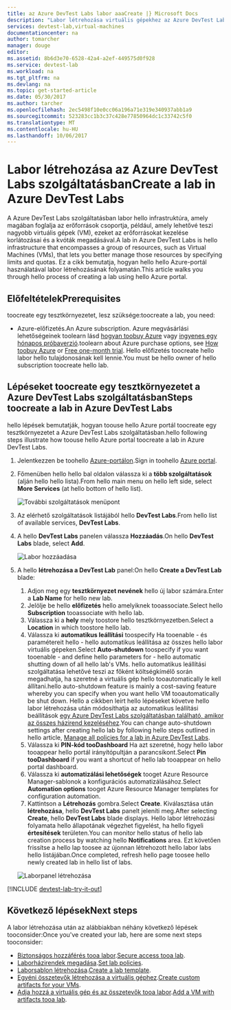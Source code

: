 ```yaml
---
title: az Azure DevTest Labs labor aaaCreate |} Microsoft Docs
description: "Labor létrehozása virtuális gépekhez az Azure DevTest Labs szolgáltatásban"
services: devtest-lab,virtual-machines
documentationcenter: na
author: tomarcher
manager: douge
editor: 
ms.assetid: 8b6d3e70-6528-42a4-a2ef-449575d0f928
ms.service: devtest-lab
ms.workload: na
ms.tgt_pltfrm: na
ms.devlang: na
ms.topic: get-started-article
ms.date: 05/30/2017
ms.author: tarcher
ms.openlocfilehash: 2ec5498f10e0cc06a196a71e319e340937abb1a9
ms.sourcegitcommit: 523283cc1b3c37c428e77850964dc1c33742c5f0
ms.translationtype: MT
ms.contentlocale: hu-HU
ms.lasthandoff: 10/06/2017
---
```

# <a name="create-a-lab-in-azure-devtest-labs"></a><span data-ttu-id="906ad-103">Labor létrehozása az Azure DevTest Labs szolgáltatásban</span><span class="sxs-lookup"><span data-stu-id="906ad-103">Create a lab in Azure DevTest Labs</span></span>
<span data-ttu-id="906ad-104">A Azure DevTest Labs szolgáltatásban labor hello infrastruktúra, amely magában foglalja az erőforrások csoportja, például, amely lehetővé teszi nagyobb virtuális gépek (VM), ezeket az erőforrásokat kezelése korlátozásai és a kvóták megadásával.</span><span class="sxs-lookup"><span data-stu-id="906ad-104">A lab in Azure DevTest Labs is hello infrastructure that encompasses a group of resources, such as Virtual Machines (VMs), that lets you better manage those resources by specifying limits and quotas.</span></span> <span data-ttu-id="906ad-105">Ez a cikk bemutatja, hogyan hello hello Azure-portál használatával labor létrehozásának folyamatán.</span><span class="sxs-lookup"><span data-stu-id="906ad-105">This article walks you through hello process of creating a lab using hello Azure portal.</span></span>

## <a name="prerequisites"></a><span data-ttu-id="906ad-106">Előfeltételek</span><span class="sxs-lookup"><span data-stu-id="906ad-106">Prerequisites</span></span>
<span data-ttu-id="906ad-107">toocreate egy tesztkörnyezetet, lesz szüksége:</span><span class="sxs-lookup"><span data-stu-id="906ad-107">toocreate a lab, you need:</span></span>

* <span data-ttu-id="906ad-108">Azure-előfizetés.</span><span class="sxs-lookup"><span data-stu-id="906ad-108">An Azure subscription.</span></span> <span data-ttu-id="906ad-109">Azure megvásárlási lehetőségeinek toolearn lásd [hogyan toobuy Azure](https://azure.microsoft.com/pricing/purchase-options/) vagy [ingyenes egy hónapos próbaverzió](https://azure.microsoft.com/pricing/free-trial/).</span><span class="sxs-lookup"><span data-stu-id="906ad-109">toolearn about Azure purchase options, see [How toobuy Azure](https://azure.microsoft.com/pricing/purchase-options/) or [Free one-month trial](https://azure.microsoft.com/pricing/free-trial/).</span></span> <span data-ttu-id="906ad-110">Hello előfizetés toocreate hello labor hello tulajdonosának kell lennie.</span><span class="sxs-lookup"><span data-stu-id="906ad-110">You must be hello owner of hello subscription toocreate hello lab.</span></span>

## <a name="steps-toocreate-a-lab-in-azure-devtest-labs"></a><span data-ttu-id="906ad-111">Lépéseket toocreate egy tesztkörnyezetet a Azure DevTest Labs szolgáltatásban</span><span class="sxs-lookup"><span data-stu-id="906ad-111">Steps toocreate a lab in Azure DevTest Labs</span></span>
<span data-ttu-id="906ad-112">hello lépések bemutatják, hogyan toouse hello Azure portál toocreate egy tesztkörnyezetet a Azure DevTest Labs szolgáltatásban.</span><span class="sxs-lookup"><span data-stu-id="906ad-112">hello following steps illustrate how toouse hello Azure portal toocreate a lab in Azure DevTest Labs.</span></span> 

1. <span data-ttu-id="906ad-113">Jelentkezzen be toohello [Azure-portálon](http://go.microsoft.com/fwlink/p/?LinkID=525040).</span><span class="sxs-lookup"><span data-stu-id="906ad-113">Sign in toohello [Azure portal](http://go.microsoft.com/fwlink/p/?LinkID=525040).</span></span>
1. <span data-ttu-id="906ad-114">Főmenüben hello hello bal oldalon válassza ki a **több szolgáltatások** (alján hello hello lista).</span><span class="sxs-lookup"><span data-stu-id="906ad-114">From hello main menu on hello left side, select **More Services** (at hello bottom of hello list).</span></span>

    ![További szolgáltatások menüpont](./media/devtest-lab-create-lab/more-services-menu-option.png)

1. <span data-ttu-id="906ad-116">Az elérhető szolgáltatások listájából hello **DevTest Labs**.</span><span class="sxs-lookup"><span data-stu-id="906ad-116">From hello list of available services, **DevTest Labs**.</span></span>
1. <span data-ttu-id="906ad-117">A hello **DevTest Labs** panelen válassza **Hozzáadás**.</span><span class="sxs-lookup"><span data-stu-id="906ad-117">On hello **DevTest Labs** blade, select **Add**.</span></span>
   
    ![Labor hozzáadása](./media/devtest-lab-create-lab/add-lab-button.png)

1. <span data-ttu-id="906ad-119">A hello **létrehozása a DevTest Lab** panel:</span><span class="sxs-lookup"><span data-stu-id="906ad-119">On hello **Create a DevTest Lab** blade:</span></span>
   
    1. <span data-ttu-id="906ad-120">Adjon meg egy **tesztkörnyezet nevének** hello új labor számára.</span><span class="sxs-lookup"><span data-stu-id="906ad-120">Enter a **Lab Name** for hello new lab.</span></span>
    2. <span data-ttu-id="906ad-121">Jelölje be hello **előfizetés** hello amelyiknek tooassociate.</span><span class="sxs-lookup"><span data-stu-id="906ad-121">Select hello **Subscription** tooassociate with hello lab.</span></span>
    3. <span data-ttu-id="906ad-122">Válassza ki a **hely** mely toostore hello tesztkörnyezetben.</span><span class="sxs-lookup"><span data-stu-id="906ad-122">Select a **Location** in which toostore hello lab.</span></span>
    4. <span data-ttu-id="906ad-123">Válassza ki **automatikus leállítási** toospecify Ha tooenable - és paramétereit hello - hello automatikus leállítása az összes hello labor virtuális gépeken.</span><span class="sxs-lookup"><span data-stu-id="906ad-123">Select **Auto-shutdown** toospecify if you want tooenable - and define hello parameters for - hello automatic shutting down of all hello lab's VMs.</span></span> <span data-ttu-id="906ad-124">hello automatikus leállítási szolgáltatása lehetővé teszi az főként költségkímélő során megadhatja, ha szeretné a virtuális gép hello tooautomatically le kell állítani.</span><span class="sxs-lookup"><span data-stu-id="906ad-124">hello auto-shutdown feature is mainly a cost-saving feature whereby you can specify when you want hello VM tooautomatically be shut down.</span></span> <span data-ttu-id="906ad-125">Hello a cikkben leírt hello lépéseket követve hello labor létrehozása után módosíthatja az automatikus leállítási beállítások [egy Azure DevTest Labs szolgáltatásban található, amikor az összes házirend kezeléséhez](./devtest-lab-set-lab-policy.md#set-auto-shutdown).</span><span class="sxs-lookup"><span data-stu-id="906ad-125">You can change auto-shutdown settings after creating hello lab by following hello steps outlined in hello article, [Manage all policies for a lab in Azure DevTest Labs](./devtest-lab-set-lab-policy.md#set-auto-shutdown).</span></span>
    5. <span data-ttu-id="906ad-126">Válassza ki **PIN-kód tooDashboard** Ha azt szeretné, hogy hello labor tooappear hello portál irányítópultján a parancsikont.</span><span class="sxs-lookup"><span data-stu-id="906ad-126">Select **Pin tooDashboard** if you want a shortcut of hello lab tooappear on hello portal dashboard.</span></span>
    6. <span data-ttu-id="906ad-127">Válassza ki **automatizálási lehetőségek** tooget Azure Resource Manager-sablonok a konfigurációs automatizálásához.</span><span class="sxs-lookup"><span data-stu-id="906ad-127">Select **Automation options** tooget Azure Resource Manager templates for configuration automation.</span></span> 
    7. <span data-ttu-id="906ad-128">Kattintson a **Létrehozás** gombra.</span><span class="sxs-lookup"><span data-stu-id="906ad-128">Select **Create**.</span></span> <span data-ttu-id="906ad-129">Kiválasztása után **létrehozása**, hello **DevTest Labs** panelt jeleníti meg.</span><span class="sxs-lookup"><span data-stu-id="906ad-129">After selecting **Create**, hello **DevTest Labs** blade displays.</span></span> <span data-ttu-id="906ad-130">Hello labor létrehozási folyamata hello állapotának végezhet figyelést, ha hello figyeli **értesítések** területen.</span><span class="sxs-lookup"><span data-stu-id="906ad-130">You can monitor hello status of hello lab creation process by watching hello **Notifications** area.</span></span> <span data-ttu-id="906ad-131">Ezt követően frissítse a hello lap toosee az újonnan létrehozott hello labor labs hello listájában.</span><span class="sxs-lookup"><span data-stu-id="906ad-131">Once completed, refresh hello page toosee hello newly created lab in hello list of labs.</span></span>  
    
    ![Laborpanel létrehozása](./media/devtest-lab-create-lab/create-devtestlab-blade.png)

[!INCLUDE [devtest-lab-try-it-out](../../includes/devtest-lab-try-it-out.md)]

## <a name="next-steps"></a><span data-ttu-id="906ad-133">Következő lépések</span><span class="sxs-lookup"><span data-stu-id="906ad-133">Next steps</span></span>
<span data-ttu-id="906ad-134">A labor létrehozása után az alábbiakban néhány következő lépések tooconsider:</span><span class="sxs-lookup"><span data-stu-id="906ad-134">Once you've created your lab, here are some next steps tooconsider:</span></span>

* <span data-ttu-id="906ad-135">[Biztonságos hozzáférés tooa labor](devtest-lab-add-devtest-user.md).</span><span class="sxs-lookup"><span data-stu-id="906ad-135">[Secure access tooa lab](devtest-lab-add-devtest-user.md).</span></span>
* <span data-ttu-id="906ad-136">[Laborházirendek megadása](devtest-lab-set-lab-policy.md).</span><span class="sxs-lookup"><span data-stu-id="906ad-136">[Set lab policies](devtest-lab-set-lab-policy.md).</span></span>
* <span data-ttu-id="906ad-137">[Laborsablon létrehozása](devtest-lab-create-template.md).</span><span class="sxs-lookup"><span data-stu-id="906ad-137">[Create a lab template](devtest-lab-create-template.md).</span></span>
* <span data-ttu-id="906ad-138">[Egyéni összetevők létrehozása a virtuális géphez](devtest-lab-artifact-author.md).</span><span class="sxs-lookup"><span data-stu-id="906ad-138">[Create custom artifacts for your VMs](devtest-lab-artifact-author.md).</span></span>
* <span data-ttu-id="906ad-139">[Adja hozzá a virtuális gép és az összetevők tooa labor](https://azure.microsoft.com/resources/videos/how-to-create-vms-with-artifacts-in-a-devtest-lab/).</span><span class="sxs-lookup"><span data-stu-id="906ad-139">[Add a VM with artifacts tooa lab](https://azure.microsoft.com/resources/videos/how-to-create-vms-with-artifacts-in-a-devtest-lab/).</span></span>

